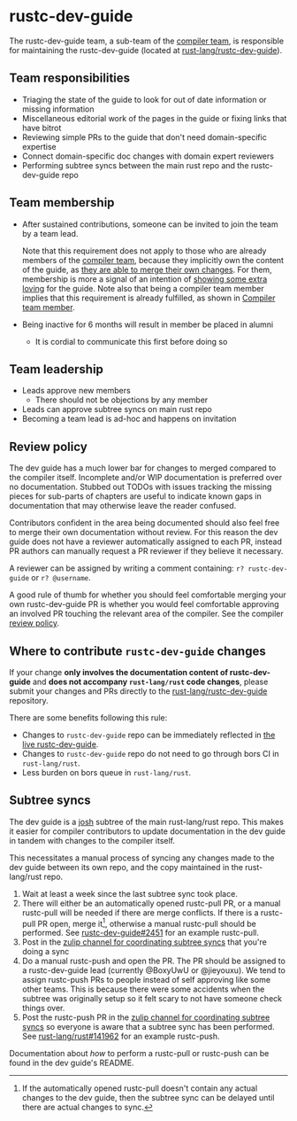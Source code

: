 # rustc-dev-guide

The rustc-dev-guide team, a sub-team of the [compiler team](../compiler/index.md),
is responsible for maintaining the rustc-dev-guide (located at  [rust-lang/rustc-dev-guide]).

## Team responsibilities

- Triaging the state of the guide to look for out of date information or missing information
- Miscellaneous editorial work of the pages in the guide or fixing links that have bitrot
- Reviewing simple PRs to the guide that don't need domain-specific expertise
- Connect domain-specific doc changes with domain expert reviewers
- Performing subtree syncs between the main rust repo and the rustc-dev-guide repo

## Team membership

- After sustained contributions, someone can be invited to join the team by a team lead.

  Note that this requirement does not apply to those who are already members of the [compiler team](../compiler/index.md),
  because they implicitly own the content of the guide,
  as [they are able to merge their own changes](#review-policy).
  For them, membership is more a signal of an intention of
  [showing some extra loving](#team-responsibilities) for the guide.
  Note also that being a compiler team member implies that this requirement is already fulfilled,
  as shown in [Compiler team member](../compiler/membership.md#compiler-team-member).

- Being inactive for 6 months will result in member be placed in alumni
  - It is cordial to communicate this first before doing so

## Team leadership

- Leads approve new members
  - There should not be objections by any member
- Leads can approve subtree syncs on main rust repo
- Becoming a team lead is ad-hoc and happens on invitation

## Review policy

The dev guide has a much lower bar for changes to merged compared to the compiler itself. Incomplete
and/or WIP documentation is preferred over no documentation. Stubbed out TODOs with issues tracking 
the missing pieces for sub-parts of chapters are useful to indicate known gaps in documentation that
may otherwise leave the reader confused.

Contributors confident in the area being documented should also feel free to merge their own
documentation without review. For this reason the dev guide does not have a reviewer automatically
assigned to each PR, instead PR authors can manually request a PR reviewer if they believe it necessary.

A reviewer can be assigned by writing a comment containing: `r? rustc-dev-guide` or `r? @username`. 

A good rule of thumb for whether you should feel comfortable merging your own rustc-dev-guide PR is whether
you would feel comfortable approving an involved PR touching the relevant area of the compiler. See the
compiler [review policy](../compiler/reviews.md).

## Where to contribute `rustc-dev-guide` changes

If your change **only involves the documentation content of rustc-dev-guide** and **does not accompany `rust-lang/rust` code changes**,
please submit your changes and PRs directly to the [rust-lang/rustc-dev-guide] repository.

There are some benefits following this rule:
- Changes to `rustc-dev-guide` repo can be immediately reflected in [the live rustc-dev-guide](https://rustc-dev-guide.rust-lang.org/).
- Changes to `rustc-dev-guide` repo do not need to go through bors CI in `rust-lang/rust`.
- Less burden on bors queue in `rust-lang/rust`.

## Subtree syncs

The dev guide is a [josh](https://josh-project.github.io/josh/intro.html) subtree of the main rust-lang/rust
repo. This makes it easier for compiler contributors to update documentation in the dev guide in tandem with
changes to the compiler itself.

This necessitates a manual process of syncing any changes made to the dev guide between its own repo, and the
copy maintained in the rust-lang/rust repo.

1. Wait at least a week since the last subtree sync took place.
2. There will either be an automatically opened rustc-pull PR, or a manual rustc-pull will be needed if there are merge 
conflicts. If there is a rustc-pull PR open, merge it[^1], otherwise a manual rustc-pull should be performed.
See [rustc-dev-guide#2451] for an example rustc-pull.
3. Post in the [zulip channel for coordinating subtree syncs][subtree_coordination] that you're doing a sync
4. Do a manual rustc-push and open the PR. The PR should be assigned to a rustc-dev-guide lead
(currently @BoxyUwU or @jieyouxu). We tend to assign rustc-push PRs to people instead of self
approving like some other teams. This is because there were some accidents when the subtree was originally
setup so it felt scary to not have someone check things over.
5. Post the rustc-push PR in the [zulip channel for coordinating subtree syncs][subtree_coordination] so everyone is aware that a subtree
sync has been performed. See [rust-lang/rust#141962] for an example rustc-push.


Documentation about *how* to perform a rustc-pull or rustc-push can be found in the dev guide's README.

[^1]: If the automatically opened rustc-pull doesn't contain any actual changes to the dev
guide, then the subtree sync can be delayed until there are actual changes to sync.

[rust-lang/rust#141962]: https://github.com/rust-lang/rust/pull/141962
[rustc-dev-guide#2451]: https://github.com/rust-lang/rustc-dev-guide/pull/2451
[subtree_coordination]: https://rust-lang.zulipchat.com/#narrow/channel/196385-t-compiler.2Frustc-dev-guide/topic/Subtree.20sync.20automation/with/522133712
[rust-lang/rustc-dev-guide]: https://github.com/rust-lang/rustc-dev-guide
